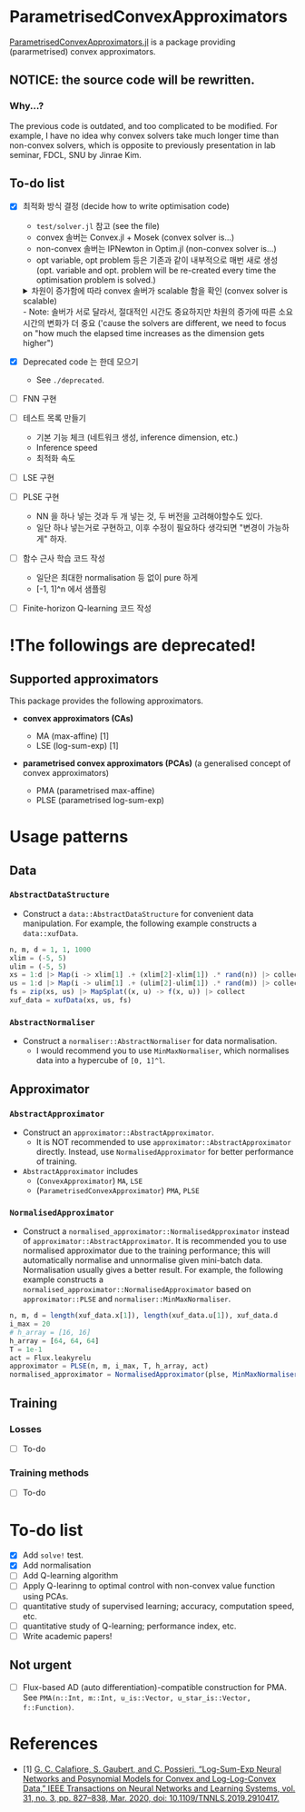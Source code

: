 # ParametrisedConvexApproximators

[ParametrisedConvexApproximators.jl](https://github.com/JinraeKim/ParametrisedConvexApproximators.jl) is a package providing (pararmetrised) convex approximators.

## NOTICE: the source code will be rewritten.
### Why...?
The previous code is outdated, and too complicated to be modified.
For example, I have no idea why convex solvers take much longer time than non-convex solvers,
which is opposite to previously presentation in lab seminar, FDCL, SNU by Jinrae Kim.

## To-do list
- [x] 최적화 방식 결정 (decide how to write optimisation code)
    - `test/solver.jl` 참고 (see the file)
    - convex 솔버는 Convex.jl + Mosek (convex solver is...)
    - non-convex 솔버는 IPNewton in Optim.jl (non-convex solver is...)
    - opt variable, opt problem 등은 기존과 같이 내부적으로 매번 새로 생성 (opt. variable and opt. problem will be re-created every time the optimisation problem is solved.)
    <details>
    <summary>차원이 증가함에 따라 convex 솔버가 scalable 함을 확인 (convex solver is scalable)</summary>

    ```julia
    (n, m) = (N, N) = (1, 1)
    convex solver
      690.750 μs (4145 allocations: 253.30 KiB)
    non-convex solver (ipnewton)
      200.917 μs (3817 allocations: 245.88 KiB)
    (n, m) = (N, N) = (10, 10)
    convex solver
      1.202 ms (8788 allocations: 588.77 KiB)
    non-convex solver (ipnewton)
      956.000 μs (14722 allocations: 2.12 MiB)
    (n, m) = (N, N) = (100, 100)
    convex solver
      5.885 ms (54237 allocations: 3.92 MiB)
    non-convex solver (ipnewton)
      198.712 ms (983575 allocations: 856.71 MiB)
    ```

    </details>
    - Note: 솔버가 서로 달라서, 절대적인 시간도 중요하지만 차원의 증가에 따른 소요 시간의 변화가 더 중요
    ('cause the solvers are different, we need to focus on "how much the elapsed time increases as the dimension gets higher")
- [x] Deprecated code 는 한데 모으기
    - See `./deprecated`.
- [ ] FNN 구현
- [ ] 테스트 목록 만들기
    - 기본 기능 체크 (네트워크 생성, inference dimension, etc.)
    - Inference speed
    - 최적화 속도
- [ ] LSE 구현
- [ ] PLSE 구현
    - NN 을 하나 넣는 것과 두 개 넣는 것, 두 버전을 고려해야할수도 있다.
    - 일단 하나 넣는거로 구현하고, 이후 수정이 필요하다 생각되면 "변경이 가능하게" 하자.
- [ ] 함수 근사 학습 코드 작성
    - 일단은 최대한 normalisation 등 없이 pure 하게
    - [-1, 1]^n 에서 샘플링
- [ ] Finite-horizon Q-learning 코드 작성




# !The followings are deprecated!
## Supported approximators
This package provides the following approximators. 
- **convex approximators (CAs)**
    - MA (max-affine) [1]
    - LSE (log-sum-exp) [1]

- **parametrised convex approximators (PCAs)** (a generalised concept of convex approximators)
    - PMA (parametrised max-affine)
    - PLSE (parametrised log-sum-exp)

# Usage patterns
## Data
### `AbstractDataStructure`
- Construct a `data::AbstractDataStructure` for convenient data manipulation. For example, the following example constructs a `data::xufData`.
```julia
n, m, d = 1, 1, 1000
xlim = (-5, 5)
ulim = (-5, 5)
xs = 1:d |> Map(i -> xlim[1] .+ (xlim[2]-xlim[1]) .* rand(n)) |> collect
us = 1:d |> Map(i -> ulim[1] .+ (ulim[2]-ulim[1]) .* rand(m)) |> collect
fs = zip(xs, us) |> MapSplat((x, u) -> f(x, u)) |> collect
xuf_data = xufData(xs, us, fs)
```
### `AbstractNormaliser`
- Construct a `normaliser::AbstractNormaliser` for data normalisation.
    - I would recommend you to use `MinMaxNormaliser`, which normalises data into a hypercube of `[0, 1]^l`.


## Approximator
### `AbstractApproximator`
- Construct an `approximator::AbstractApproximator`.
    - It is NOT recommended to use `approximator::AbstractApproximator` directly. Instead, use `NormalisedApproximator` for better performance of training.
- `AbstractApproximator` includes
    - (`ConvexApproximator`) `MA`, `LSE`
    - (`ParametrisedConvexApproximator`) `PMA`, `PLSE`

### `NormalisedApproximator`
- Construct a `normalised_approximator::NormalisedApproximator` instead of `approximator::AbstractApproximator`.
It is recommended you to use normalised approximator due to the training performance; this will automatically normalise and unnormalise given mini-batch data. Normalisation usually gives a better result.
For example, the following example constructs a `normalised_approximator::NormalisedApproximator` based on `approximator::PLSE` and `normaliser::MinMaxNormaliser`.
```julia
n, m, d = length(xuf_data.x[1]), length(xuf_data.u[1]), xuf_data.d
i_max = 20
# h_array = [16, 16]
h_array = [64, 64, 64]
T = 1e-1
act = Flux.leakyrelu
approximator = PLSE(n, m, i_max, T, h_array, act)
normalised_approximator = NormalisedApproximator(plse, MinMaxNormaliser(xuf_data)),  # Note: MinMaxNormaliser is better than StandardNormalDistributionNormaliser
```

## Training
### Losses
- [ ] To-do

### Training methods
- [ ] To-do



# To-do list
- [x] Add `solve!` test.
- [x] Add normalisation
- [ ] Add Q-learning algorithm
- [ ] Apply Q-learinng to optimal control with non-convex value function using PCAs.
- [ ] quantitative study of supervised learning; accuracy, computation speed, etc.
- [ ] quantitative study of Q-learning; performance index, etc.
- [ ] Write academic papers!

## Not urgent
- [ ] Flux-based AD (auto differentiation)-compatible construction for PMA. See 
`PMA(n::Int, m::Int, u_is::Vector, u_star_is::Vector, f::Function)`.


# References
- [1] [G. C. Calafiore, S. Gaubert, and C. Possieri, “Log-Sum-Exp Neural Networks and Posynomial Models for Convex and Log-Log-Convex Data,” IEEE Transactions on Neural Networks and Learning Systems, vol. 31, no. 3, pp. 827–838, Mar. 2020, doi: 10.1109/TNNLS.2019.2910417.](https://ieeexplore.ieee.org/abstract/document/8715799?casa_token=ptHxee1NJ30AAAAA:etAIY0UkR0yg6YK7mgtEzCzHavM0d6Cos1VNzpn0cw5hbiEnFnAxNDm1rflWjDAOa-iO6xU5Lg)
